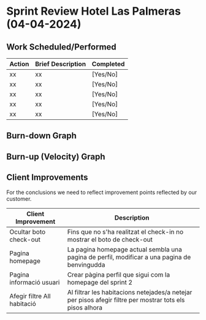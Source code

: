 # Sprint Review Hotel Las Palmeras (04-04-2024)

## Work Scheduled/Performed

| Action  | Brief Description  | Completed  
|---|---|---|
| xx  | xx |   [Yes/No] |
| xx  | xx |   [Yes/No] |
| xx  | xx |   [Yes/No] |
| xx  | xx |   [Yes/No] |
| xx  | xx |   [Yes/No] |

## Burn-down Graph






## Burn-up (Velocity) Graph




## Client Improvements 

For the conclusions we need to reflect improvement points reflected by our customer. 

| Client Improvement  | Description |  
|---|---|
| Ocultar boto check-out | Fins que no s'ha realitzat el check-in no mostrar el boto de check-out  |  
| Pagina homepage  |  La pagina homepage actual sembla una pagina de perfil, modificar a una pagina de benvingudda | 
| Pagina informació usuari  |  Crear pàgina perfil que sigui com la homepage del sprint 2  | 
| Afegir filtre All habitació |  Al filtrar les habitacions netejades/a netejar per pisos afegir filtre per mostrar tots els pisos alhora |
